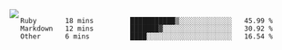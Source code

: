

<a href="https://github.com/anuraghazra/github-readme-stats">
  <img align="left" src="https://github-readme-stats.vercel.app/api?username=kfly8&count_private=true&show_icons=true&theme=calm" />
</a>


<!--START_SECTION:waka-->

```text
Ruby       18 mins         ███████████▒░░░░░░░░░░░░░   45.99 %
Markdown   12 mins         ███████▓░░░░░░░░░░░░░░░░░   30.92 %
Other      6 mins          ████░░░░░░░░░░░░░░░░░░░░░   16.54 %
```

<!--END_SECTION:waka-->
